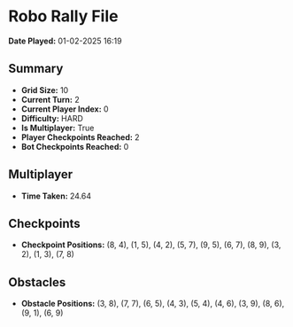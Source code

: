 # Robo Rally File
**Date Played:** 01-02-2025 16:19

## Summary
- **Grid Size:** 10
- **Current Turn:** 2
- **Current Player Index:** 0
- **Difficulty:** HARD
- **Is Multiplayer:** True
- **Player Checkpoints Reached:** 2
- **Bot Checkpoints Reached:** 0

## Multiplayer
- **Time Taken:** 24.64

## Checkpoints
- **Checkpoint Positions:** (8, 4), (1, 5), (4, 2), (5, 7), (9, 5), (6, 7), (8, 9), (3, 2), (1, 3), (7, 8)

## Obstacles
- **Obstacle Positions:** (3, 8), (7, 7), (6, 5), (4, 3), (5, 4), (4, 6), (3, 9), (8, 6), (9, 1), (6, 9)

